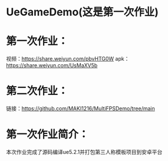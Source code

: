 # UeGameDemo(这是第一次作业)
# 第一次作业：
视频：https://share.weiyun.com/pbvHTG0W
apk：https://share.weiyun.com/UsMaXV5b
# 第二次作业：
链接：https://github.com/MAKI1216/MultiFPSDemo/tree/main

# 第一次作业简介：
本次作业完成了源码编译ue5.2.1并打包第三人称模板项目到安卓平台
